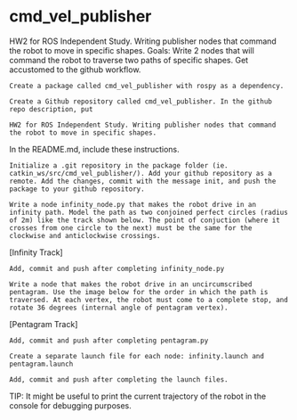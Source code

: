# cmd_vel_publisher
HW2 for ROS Independent Study. Writing publisher nodes that command the robot to move in specific shapes.
Goals: Write 2 nodes that will command the robot to traverse two paths of specific shapes. Get accustomed to the github workflow.

    Create a package called cmd_vel_publisher with rospy as a dependency.

    Create a Github repository called cmd_vel_publisher. In the github repo description, put

    HW2 for ROS Independent Study. Writing publisher nodes that command the robot to move in specific shapes.

In the README.md, include these instructions.

    Initialize a .git repository in the package folder (ie. catkin_ws/src/cmd_vel_publisher/). Add your github repository as a remote. Add the changes, commit with the message init, and push the package to your github repository.

    Write a node infinity_node.py that makes the robot drive in an infinity path. Model the path as two conjoined perfect circles (radius of 2m) like the track shown below. The point of conjuction (where it crosses from one circle to the next) must be the same for the clockwise and anticlockwise crossings.

[Infinity Track]

    Add, commit and push after completing infinity_node.py

    Write a node that makes the robot drive in an uncircumscribed pentagram. Use the image below for the order in which the path is traversed. At each vertex, the robot must come to a complete stop, and rotate 36 degrees (internal angle of pentagram vertex).

[Pentagram Track]

    Add, commit and push after completing pentagram.py

    Create a separate launch file for each node: infinity.launch and pentagram.launch

    Add, commit and push after completing the launch files.

TIP: It might be useful to print the current trajectory of the robot in the console for debugging purposes.
